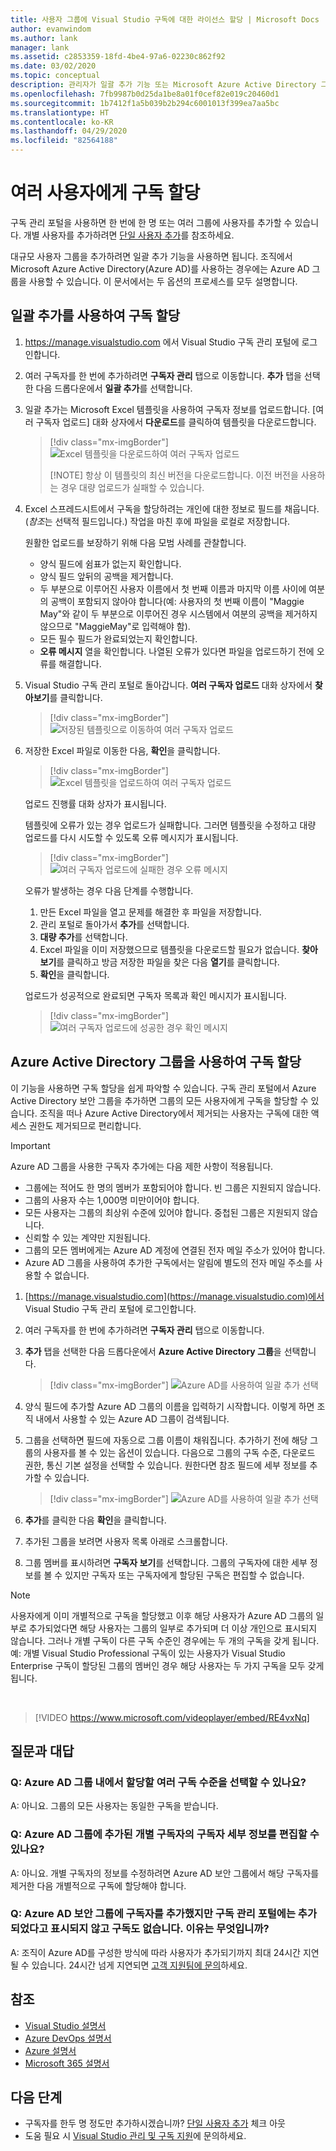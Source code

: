 ```yaml
---
title: 사용자 그룹에 Visual Studio 구독에 대한 라이선스 할당 | Microsoft Docs
author: evanwindom
ms.author: lank
manager: lank
ms.assetid: c2853359-18fd-4be4-97a6-02230c862f92
ms.date: 03/02/2020
ms.topic: conceptual
description: 관리자가 일괄 추가 기능 또는 Microsoft Azure Active Directory 그룹을 사용하여 여러 구독자에게 라이선스를 할당하는 방법을 알아봅니다.
ms.openlocfilehash: 7fb9987b0d25da1be8a01f0cef82e019c20460d1
ms.sourcegitcommit: 1b7412f1a5b039b2b294c6001013f399ea7aa5bc
ms.translationtype: HT
ms.contentlocale: ko-KR
ms.lasthandoff: 04/29/2020
ms.locfileid: "82564188"
---
```

# <a name="assign-subscriptions-to-multiple-users"></a>여러 사용자에게 구독 할당
구독 관리 포털을 사용하면 한 번에 한 명 또는 여러 그룹에 사용자를 추가할 수 있습니다.  개별 사용자를 추가하려면 [단일 사용자 추가](assign-license.md)를 참조하세요.

대규모 사용자 그룹을 추가하려면 일괄 추가 기능을 사용하면 됩니다. 조직에서 Microsoft Azure Active Directory(Azure AD)를 사용하는 경우에는 Azure AD 그룹을 사용할 수 있습니다. 이 문서에서는 두 옵션의 프로세스를 모두 설명합니다. 

## <a name="use-bulk-add-to-assign-subscriptions"></a>일괄 추가를 사용하여 구독 할당
1. https://manage.visualstudio.com 에서 Visual Studio 구독 관리 포털에 로그인합니다.

2. 여러 구독자를 한 번에 추가하려면 **구독자 관리** 탭으로 이동합니다. **추가** 탭을 선택한 다음 드롭다운에서 **일괄 추가**를 선택합니다.  

2. 일괄 추가는 Microsoft Excel 템플릿을 사용하여 구독자 정보를 업로드합니다. [여러 구독자 업로드] 대화 상자에서 **다운로드**를 클릭하여 템플릿을 다운로드합니다.
   > [!div class="mx-imgBorder"]
   > ![Excel 템플릿을 다운로드하여 여러 구독자 업로드](media/download-template-upload-subscribers.png)
   >
   > [!NOTE]
   > 항상 이 템플릿의 최신 버전을 다운로드합니다. 이전 버전을 사용하는 경우 대량 업로드가 실패할 수 있습니다.

3. Excel 스프레드시트에서 구독을 할당하려는 개인에 대한 정보로 필드를 채웁니다. (*참조*는 선택적 필드입니다.) 작업을 마친 후에 파일을 로컬로 저장합니다.

   원활한 업로드를 보장하기 위해 다음 모범 사례를 관찰합니다.

    - 양식 필드에 쉼표가 없는지 확인합니다.
    - 양식 필드 앞뒤의 공백을 제거합니다.
    - 두 부분으로 이루어진 사용자 이름에서 첫 번째 이름과 마지막 이름 사이에 여분의 공백이 포함되지 않아야 합니다(예: 사용자의 첫 번째 이름이 "Maggie May"와 같이 두 부분으로 이루어진 경우 시스템에서 여분의 공백을 제거하지 않으므로 "MaggieMay"로 입력해야 함).
    - 모든 필수 필드가 완료되었는지 확인합니다. 
    - **오류 메시지** 열을 확인합니다.  나열된 오류가 있다면 파일을 업로드하기 전에 오류를 해결합니다. 

4. Visual Studio 구독 관리 포털로 돌아갑니다. **여러 구독자 업로드** 대화 상자에서 **찾아보기**를 클릭합니다.
   > [!div class="mx-imgBorder"]
   > ![저장된 템플릿으로 이동하여 여러 구독자 업로드](media/bulk-add-browse-saved-template.png)

5. 저장한 Excel 파일로 이동한 다음, **확인**을 클릭합니다.
   > [!div class="mx-imgBorder"]
   > ![Excel 템플릿을 업로드하여 여러 구독자 업로드](media/bulk-upload-subscribers.png)

    업로드 진행률 대화 상자가 표시됩니다.

    템플릿에 오류가 있는 경우 업로드가 실패합니다. 그러면 템플릿을 수정하고 대량 업로드를 다시 시도할 수 있도록 오류 메시지가 표시됩니다.
   > [!div class="mx-imgBorder"]
   > ![여러 구독자 업로드에 실패한 경우 오류 메시지](_img/assign-license-bulk/bulk-add-upload-failure.png)

   오류가 발생하는 경우 다음 단계를 수행합니다.
   1. 만든 Excel 파일을 열고 문제를 해결한 후 파일을 저장합니다.
   0. 관리 포털로 돌아가서 **추가**를 선택합니다.
   0. **대량 추가**를 선택합니다.
   0. Excel 파일을 이미 저장했으므로 템플릿을 다운로드할 필요가 없습니다.  **찾아보기**를 클릭하고 방금 저장한 파일을 찾은 다음 **열기**를 클릭합니다.
   0. **확인**을 클릭합니다.


    업로드가 성공적으로 완료되면 구독자 목록과 확인 메시지가 표시됩니다.
   > [!div class="mx-imgBorder"]
   > ![여러 구독자 업로드에 성공한 경우 확인 메시지](_img/assign-license-bulk/bulk-add-upload-success.png)

## <a name="use-azure-active-directory-groups-to-assign-subscriptions"></a>Azure Active Directory 그룹을 사용하여 구독 할당 
이 기능을 사용하면 구독 할당을 쉽게 파악할 수 있습니다. 구독 관리 포털에서 Azure Active Directory 보안 그룹을 추가하면 그룹의 모든 사용자에게 구독을 할당할 수 있습니다. 조직을 떠나 Azure Active Directory에서 제거되는 사용자는 구독에 대한 액세스 권한도 제거되므로 편리합니다. 


> [!IMPORTANT]
>
> Azure AD 그룹을 사용한 구독자 추가에는 다음 제한 사항이 적용됩니다.
> - 그룹에는 적어도 한 명의 멤버가 포함되어야 합니다.  빈 그룹은 지원되지 않습니다.
> - 그룹의 사용자 수는 1,000명 미만이어야 합니다. 
> - 모든 사용자는 그룹의 최상위 수준에 있어야 합니다.  중첩된 그룹은 지원되지 않습니다.
> - 신뢰할 수 있는 계약만 지원됩니다.
> - 그룹의 모든 멤버에게는 Azure AD 계정에 연결된 전자 메일 주소가 있어야 합니다.
> - Azure AD 그룹을 사용하여 추가한 구독에서는 알림에 별도의 전자 메일 주소를 사용할 수 없습니다.  

1. [https://manage.visualstudio.com](https://manage.visualstudio.com)에서 Visual Studio 구독 관리 포털에 로그인합니다.

2. 여러 구독자를 한 번에 추가하려면 **구독자 관리** 탭으로 이동합니다.

3. **추가** 탭을 선택한 다음 드롭다운에서 **Azure Active Directory 그룹**을 선택합니다.  

   > [!div class="mx-imgBorder"]
   > ![Azure AD를 사용하여 일괄 추가 선택](_img/assign-license-bulk/bulk-add-aad.png)

4. 양식 필드에 추가할 Azure AD 그룹의 이름을 입력하기 시작합니다. 이렇게 하면 조직 내에서 사용할 수 있는 Azure AD 그룹이 검색됩니다. 

5. 그룹을 선택하면 필드에 자동으로 그룹 이름이 채워집니다. 추가하기 전에 해당 그룹의 사용자를 볼 수 있는 옵션이 있습니다. 다음으로 그룹의 구독 수준, 다운로드 권한, 통신 기본 설정을 선택할 수 있습니다. 원한다면 참조 필드에 세부 정보를 추가할 수 있습니다. 

   > [!div class="mx-imgBorder"]
   > ![Azure AD를 사용하여 일괄 추가 선택](_img/assign-license-bulk/bulk-add-aad-details.png)

6. **추가**를 클릭한 다음 **확인**을 클릭합니다. 

7. 추가된 그룹을 보려면 사용자 목록 아래로 스크롤합니다.  

8. 그룹 멤버를 표시하려면 **구독자 보기**를 선택합니다. 그룹의 구독자에 대한 세부 정보를 볼 수 있지만 구독자 또는 구독자에게 할당된 구독은 편집할 수 없습니다.    

> [!NOTE]
> 사용자에게 이미 개별적으로 구독을 할당했고 이후 해당 사용자가 Azure AD 그룹의 일부로 추가되었다면 해당 사용자는 그룹의 일부로 추가되며 더 이상 개인으로 표시되지 않습니다. 그러나 개별 구독이 다른 구독 수준인 경우에는 두 개의 구독을 갖게 됩니다.  예:  개별 Visual Studio Professional 구독이 있는 사용자가 Visual Studio Enterprise 구독이 할당된 그룹의 멤버인 경우 해당 사용자는 두 가지 구독을 모두 갖게 됩니다.  

<br>

> [!VIDEO https://www.microsoft.com/videoplayer/embed/RE4vxNq]

## <a name="frequently-asked-questions"></a>질문과 대답
### <a name="q-can-i-choose-multiple-subscription-levels-to-be-assigned-within-an-azure-ad-group"></a>Q: Azure AD 그룹 내에서 할당할 여러 구독 수준을 선택할 수 있나요? 
A: 아니요. 그룹의 모든 사용자는 동일한 구독을 받습니다. 

### <a name="q-can-i-edit-subscriber-details-of-individuals-added-in-an-azure-ad-group"></a>Q: Azure AD 그룹에 추가된 개별 구독자의 구독자 세부 정보를 편집할 수 있나요?  
A: 아니요. 개별 구독자의 정보를 수정하려면 Azure AD 보안 그룹에서 해당 구독자를 제거한 다음 개별적으로 구독에 할당해야 합니다.  

### <a name="q-i-added-someone-to-my-azure-ad-security-group-but-i-dont-see-them-added-in-the-subscriptions-administration-portal-and-they-dont-have-a-subscription-why-not"></a>Q: Azure AD 보안 그룹에 구독자를 추가했지만 구독 관리 포털에는 추가되었다고 표시되지 않고 구독도 없습니다. 이유는 무엇입니까?  
A: 조직이 Azure AD를 구성한 방식에 따라 사용자가 추가되기까지 최대 24시간 지연될 수 있습니다. 24시간 넘게 지연되면 [고객 지원팀에 문의](https://visualstudio.microsoft.com/support/support-overview-vs)하세요.  

## <a name="see-also"></a>참조
- [Visual Studio 설명서](https://docs.microsoft.com/visualstudio/)
- [Azure DevOps 설명서](https://docs.microsoft.com/azure/devops/)
- [Azure 설명서](https://docs.microsoft.com/azure/)
- [Microsoft 365 설명서](https://docs.microsoft.com/microsoft-365/)

## <a name="next-steps"></a>다음 단계
- 구독자를 한두 명 정도만 추가하시겠습니까?  [단일 사용자 추가](assign-license.md) 체크 아웃
- 도움 필요 시 [Visual Studio 관리 및 구독 지원](https://visualstudio.microsoft.com/support/support-overview-vs)에 문의하세요.
